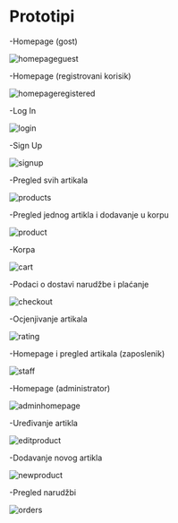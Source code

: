 # Prototipi

-Homepage (gost)

![homepageguest](https://github.com/OOAD-2023-2024/Tim32_Modern_home/assets/148446321/ccfc751e-5b38-4251-82b1-10d20fc155da)

-Homepage (registrovani korisik)

![homepageregistered](https://github.com/OOAD-2023-2024/Tim32_Modern_home/assets/148446321/8a421234-364a-4def-9ba9-fc53d43a39cf)

-Log In 

![login](https://github.com/OOAD-2023-2024/Tim32_Modern_home/assets/148446321/24f3be51-eb67-4863-8ce3-96ccdfe19564)

-Sign Up

![signup](https://github.com/OOAD-2023-2024/Tim32_Modern_home/assets/148446321/5f054baa-d0eb-4a39-9801-711c755bc779)

-Pregled svih artikala

![products](https://github.com/OOAD-2023-2024/Tim32_Modern_home/assets/148446321/7ccff450-a379-4605-95d7-ade2e54ba031)

-Pregled jednog artikla i dodavanje u korpu

![product](https://github.com/OOAD-2023-2024/Tim32_Modern_home/assets/148446321/c0a3f9fa-3cae-4ad2-9ceb-df16bea84e57)

-Korpa

![cart](https://github.com/OOAD-2023-2024/Tim32_Modern_home/assets/148446321/60180d82-6fd0-485d-88b9-cba1cae8a42e)

-Podaci o dostavi narudžbe i plaćanje

![checkout](https://github.com/OOAD-2023-2024/Tim32_Modern_home/assets/148446321/eb04a029-c011-4fb4-aa40-cab0d0cec0eb)

-Ocjenjivanje artikala

![rating](https://github.com/OOAD-2023-2024/Tim32_Modern_home/assets/148446321/4bc3f831-cb3d-4056-a6f1-acd37d3ddd11)

-Homepage i pregled artikala (zaposlenik)

![staff](https://github.com/OOAD-2023-2024/Tim32_Modern_home/assets/148446321/d3d1502e-7e81-4f94-9f2b-edd8d50307bb)

-Homepage (administrator)

![adminhomepage](https://github.com/OOAD-2023-2024/Tim32_Modern_home/assets/148446321/697625cd-5a50-497c-8787-9549ac33c2f9)

-Uređivanje artikla

![editproduct](https://github.com/OOAD-2023-2024/Tim32_Modern_home/assets/148446321/acaa414c-5674-4564-bb5e-99c1652444fc)

-Dodavanje novog artikla

![newproduct](https://github.com/OOAD-2023-2024/Tim32_Modern_home/assets/148446321/9f18682d-f234-407a-be90-14106d6b0ef5)

-Pregled narudžbi

![orders](https://github.com/OOAD-2023-2024/Tim32_Modern_home/assets/148446321/3660b02a-bdde-4c2f-9bf2-f9261e347a02)
